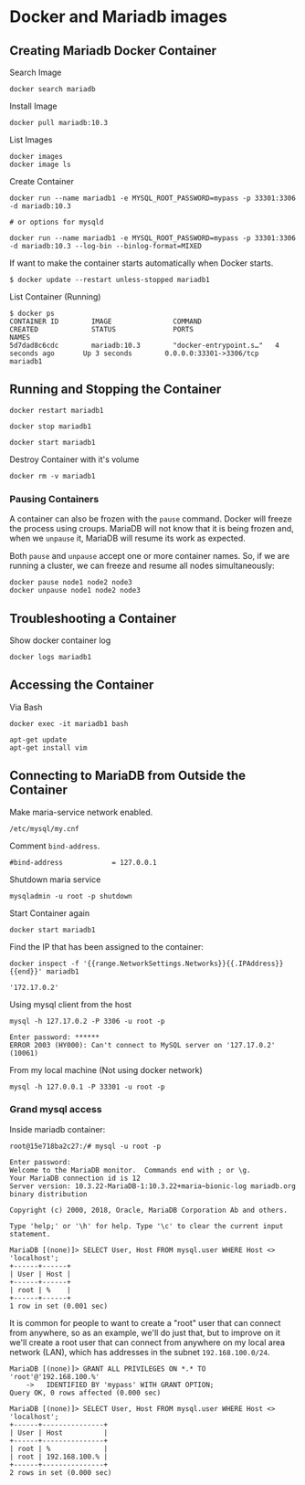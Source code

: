 # Docker and Mariadb images

## Creating Mariadb Docker Container

Search Image

```
docker search mariadb
```

Install Image

```
docker pull mariadb:10.3
```

List Images

```
docker images
docker image ls
```

Create Container

```
docker run --name mariadb1 -e MYSQL_ROOT_PASSWORD=mypass -p 33301:3306 -d mariadb:10.3

# or options for mysqld

docker run --name mariadb1 -e MYSQL_ROOT_PASSWORD=mypass -p 33301:3306 -d mariadb:10.3 --log-bin --binlog-format=MIXED
```

If want to make the container starts automatically when Docker starts.

```
$ docker update --restart unless-stopped mariadb1
```

List Container (Running)

```
$ docker ps
CONTAINER ID        IMAGE               COMMAND                  CREATED             STATUS              PORTS                     NAMES
5d7dad8c6cdc        mariadb:10.3        "docker-entrypoint.s…"   4 seconds ago       Up 3 seconds        0.0.0.0:33301->3306/tcp   mariadb1
```

## Running and Stopping the Container

```
docker restart mariadb1

docker stop mariadb1

docker start mariadb1
```

Destroy Container with it's volume

```
docker rm -v mariadb1
```

### Pausing Containers

A container can also be frozen with the `pause` command. Docker will freeze the process using croups. MariaDB will not know that it is being frozen and, when we `unpause` it, MariaDB will resume its work as expected.

Both `pause` and `unpause` accept one or more container names. So, if we are running a cluster, we can freeze and resume all nodes simultaneously:

```
docker pause node1 node2 node3
docker unpause node1 node2 node3
```

## Troubleshooting a Container

Show docker container log

```
docker logs mariadb1
```

## Accessing the Container

Via Bash

```
docker exec -it mariadb1 bash
```

```
apt-get update
apt-get install vim
```

## Connecting to MariaDB from Outside the Container

Make maria-service network enabled.

`/etc/mysql/my.cnf`

Comment `bind-address`.

```
#bind-address            = 127.0.0.1
```

Shutdown maria service

```
mysqladmin -u root -p shutdown
```

Start Container again

```
docker start mariadb1
```

Find the IP that has been assigned to the container:

```
docker inspect -f '{{range.NetworkSettings.Networks}}{{.IPAddress}}{{end}}' mariadb1

'172.17.0.2'
```

Using mysql client from the host

```
mysql -h 127.17.0.2 -P 3306 -u root -p

Enter password: ******
ERROR 2003 (HY000): Can't connect to MySQL server on '127.17.0.2' (10061)
```

From my local machine (Not using docker network)

```
mysql -h 127.0.0.1 -P 33301 -u root -p
```

### Grand mysql access

Inside mariadb container:

```
root@15e718ba2c27:/# mysql -u root -p

Enter password:
Welcome to the MariaDB monitor.  Commands end with ; or \g.
Your MariaDB connection id is 12
Server version: 10.3.22-MariaDB-1:10.3.22+maria~bionic-log mariadb.org binary distribution

Copyright (c) 2000, 2018, Oracle, MariaDB Corporation Ab and others.

Type 'help;' or '\h' for help. Type '\c' to clear the current input statement.

MariaDB [(none)]> SELECT User, Host FROM mysql.user WHERE Host <> 'localhost';
+------+------+
| User | Host |
+------+------+
| root | %    |
+------+------+
1 row in set (0.001 sec)
```

It is common for people to want to create a "root" user that can connect from anywhere, so as an example, we'll do just that, but to improve on it we'll create a root user that can connect from anywhere on my local area network (LAN), which has addresses in the subnet `192.168.100.0/24`.

```
MariaDB [(none)]> GRANT ALL PRIVILEGES ON *.* TO 'root'@'192.168.100.%'
    ->   IDENTIFIED BY 'mypass' WITH GRANT OPTION;
Query OK, 0 rows affected (0.000 sec)

MariaDB [(none)]> SELECT User, Host FROM mysql.user WHERE Host <> 'localhost';
+------+---------------+
| User | Host          |
+------+---------------+
| root | %             |
| root | 192.168.100.% |
+------+---------------+
2 rows in set (0.000 sec)
```

